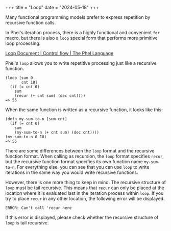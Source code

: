 +++
title = "Loop"
date = "2024-05-18"
+++

Many functional programming models prefer to express repetition by recursive function calls.

In Phel's iteration process, there is a highly functional and convenient `for` macro, but there is also a `loop` special form that performs more primitive loop processing.

[Loop Document | Control flow | The Phel Language](https://phel-lang.org/documentation/control-flow/#loop)

Phel's `loop` allows you to write repetitive processing just like a recursive function.

```phel
(loop [sum 0
       cnt 10]
  (if (= cnt 0)
    sum
    (recur (+ cnt sum) (dec cnt))))
=> 55
```

When the same function is written as a recursive function, it looks like this:

```phel
(defn my-sum-to-n [sum cnt]
  (if (= cnt 0)
    sum
    (my-sum-to-n (+ cnt sum) (dec cnt))))
(my-sum-to-n 0 10)
=> 55
```

There are some differences between the `loop` format and the recursive function format.
When calling as recursion, the `loop` format specifies `recur`, but the recursive function format specifies its own function name `my-sum-to-n`.
For everything else, you can see that you can use `loop` to write iterations in the same way you would write recursive functions.

However, there is one more thing to keep in mind.
The recursive structure of `loop` must be tail recursive.
This means that `recur` can only be placed at the location where it is evaluated last in the iteration process within `loop`.
If you try to place `recur` in any other location, the following error will be displayed.

```
ERROR: Can't call 'recur here
```

If this error is displayed, please check whether the recursive structure of `loop` is tail recursive.
